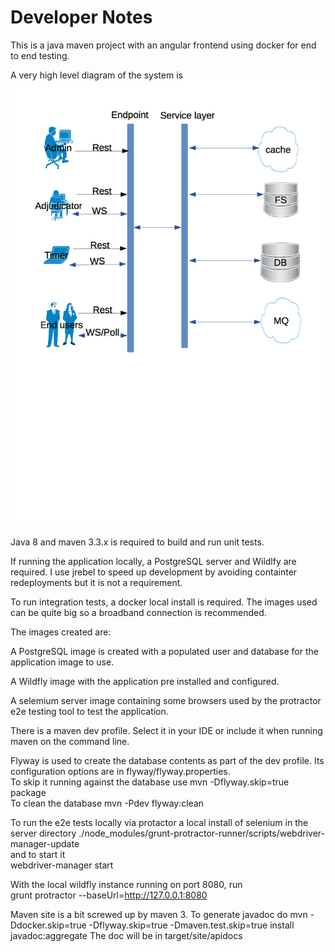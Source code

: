 # Developer Notes

This is a java maven project with an angular frontend using docker for end to end testing.

A very high level diagram of the system is ![overview](docs/tiatus_network_arch.png)  

Java 8 and maven 3.3.x is required to build and run unit tests. 

If running the application locally, a PostgreSQL server and Wildlfy are required. I use jrebel to speed up development by avoiding containter redeployments but it is not a requirement. 

To run integration tests, a docker local install is required. The images used can be quite big so a broadband connection is recommended.

The images created are:

A PostgreSQL image is created with a populated user and database for the application image to use.

A Wildfly image with the application pre installed and configured.

A selemium server image containing some browsers used by the protractor e2e testing tool to test the application.

There is a maven dev profile. Select it in your IDE or include it when running maven on the command line.

Flyway is used to create the database contents as part of the dev profile. Its configuration options are in flyway/flyway.properties.  
To skip it running against the database use mvn -Dflyway.skip=true package   
To clean the database mvn -Pdev flyway:clean   


To run the e2e tests locally via protactor a local install of selenium in the server directory
./node_modules/grunt-protractor-runner/scripts/webdriver-manager-update   
and to start it   
webdriver-manager start


With the local wildfly instance running on port 8080, run   
grunt protractor --baseUrl=http://127.0.0.1:8080

Maven site is a bit screwed up by maven 3.  To generate javadoc do
mvn -Ddocker.skip=true -Dflyway.skip=true -Dmaven.test.skip=true install javadoc:aggregate
The doc will be in target/site/apidocs


